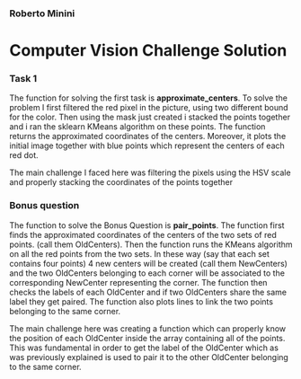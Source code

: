 ### Roberto Minini
# Computer Vision Challenge Solution
### Task 1
The function for solving the first task is **approximate_centers**. To solve the problem I first filtered the red pixel in the picture, using two different bound for the color. Then using the mask just created i stacked the points together and i ran the sklearn KMeans algorithm on these points. The function returns the approximated coordinates of the centers. Moreover, it plots the initial image together with blue points which represent the centers of each red dot.

The main challenge I faced here was filtering the pixels using the HSV scale and properly stacking the coordinates of the points together

### Bonus question
The function to solve the Bonus Question is **pair_points**. The function first finds the approximated coordinates of the centers of the two sets of red points. (call them OldCenters). Then the function runs the KMeans algorithm on all the red points from the two sets. In these way (say that each set contains four points) 4 new centers will be created (call them NewCenters) and the two OldCenters belonging to each corner will be associated to the corresponding NewCenter representing the corner. The function then checks the labels of each OldCenter and if two OldCenters share the same label they get paired. The function also plots lines to link the two points belonging to the same corner.

The main challenge here was creating a function which can properly know the position of each OldCenter inside the array containing all of the points. This was fundamental in order to get the label of the OldCenter which as was previously explained is used to pair it to the other OldCenter belonging to the same corner.
